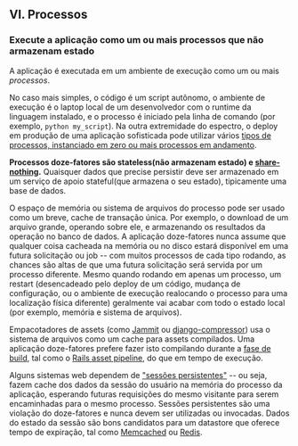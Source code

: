 ## VI. Processos

### Execute a aplicação como um ou mais processos que não armazenam estado

A aplicação é executada em um ambiente de execução como um ou mais *processos*.

No caso mais simples, o código é um script autônomo, o ambiente de execução é o laptop local de um desenvolvedor com o runtime da linguagem instalado, e o processo é iniciado pela linha de comando (por exemplo, `python my_script`). Na outra extremidade do espectro, o deploy em produção de uma aplicação sofisticada pode utilizar vários [tipos de processos, instanciado em zero ou mais processos em andamento](./concurrency).

**Processos doze-fatores são stateless(não armazenam estado) e [share-nothing](http://en.wikipedia.org/wiki/Shared_nothing_architecture).** Quaisquer dados que precise persistir deve ser armazenado em um serviço de apoio stateful(que armazena o seu estado), tipicamente uma base de dados.

O espaço de memória ou sistema de arquivos do processo pode ser usado como um breve, cache de transação única. Por exemplo, o download de um arquivo grande, operando sobre ele, e armazenando os resultados da operação no banco de dados. A aplicação doze-fatores nunca assume que qualquer coisa cacheada na memória ou no disco estará disponível em uma futura solicitação ou job -- com muitos processos de cada tipo rodando, as chances são altas de que uma futura solicitação será servida por um processo diferente. Mesmo quando rodando em apenas um processo, um restart (desencadeado pelo deploy de um código, mudança de configuração, ou o ambiente de execução realocando o processo para uma localização física diferente) geralmente vai acabar com todo o estado local (por exemplo, memória e sistema de arquivos).

Empacotadores de assets (como [Jammit](http://documentcloud.github.com/jammit/) ou [django-compressor](http://django-compressor.readthedocs.org/)) usa o sistema de arquivos como um cache para assets compilados. Uma aplicação doze-fatores prefere fazer isto compilando durante a [fase de build](./build-release-run), tal como o [Rails asset pipeline](http://guides.rubyonrails.org/asset_pipeline.html), do que em tempo de execução.

Alguns sistemas web dependem de ["sessões persistentes"](http://en.wikipedia.org/wiki/Load_balancing_%28computing%29#Persistence) -- ou seja, fazem cache dos dados da sessão do usuário na memória do processo da aplicação, esperando futuras requisições do mesmo visitante para serem encaminhadas para o mesmo processo. Sessões persistentes são uma violação do doze-fatores e nunca devem ser utilizadas ou invocadas. Dados do estado da sessão são bons candidatos para um datastore que oferece tempo de expiração, tal como [Memcached](http://memcached.org/) ou [Redis](http://redis.io/).
